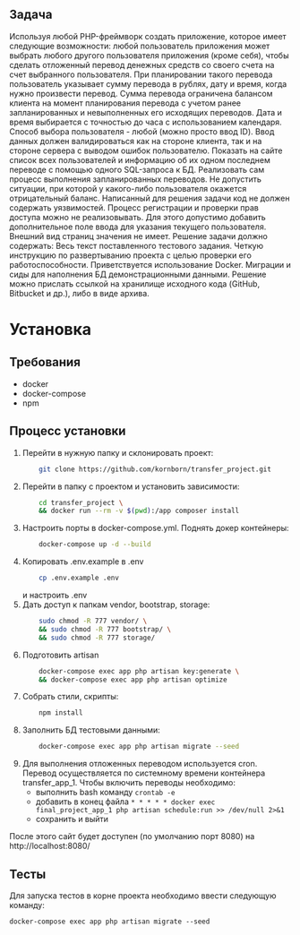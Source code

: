 ## Задача
Используя любой PHP-фреймворк создать приложение, которое имеет следующие возможности: любой пользователь приложения может выбрать любого другого пользователя приложения (кроме себя), чтобы сделать отложенный перевод денежных средств со своего счета на счет выбранного пользователя. При планировании такого перевода пользователь указывает сумму перевода в рублях, дату и время, когда нужно произвести перевод. Сумма перевода ограничена балансом клиента на момент планирования перевода с учетом ранее запланированных и невыполненных его исходящих переводов. Дата и время выбирается с точностью до часа с использованием календаря. Способ выбора пользователя - любой (можно просто ввод ID). Ввод данных должен валидироваться как на стороне клиента, так и на стороне сервера с выводом ошибок пользователю.
Показать на сайте список всех пользователей и информацию об их одном последнем переводе с помощью одного SQL-запроса к БД.
Реализовать сам процесс выполнения запланированных переводов. Не допустить ситуации, при которой у какого-либо пользователя окажется отрицательный баланс.
Написанный для решения задачи код не должен содержать уязвимостей. Процесс регистрации и проверки прав доступа можно не реализовывать. Для этого допустимо добавить дополнительное поле ввода для указания текущего пользователя. Внешний вид страниц значения не имеет.
Решение задачи должно содержать:
Весь текст поставленного тестового задания. 
Четкую инструкцию по развертыванию проекта с целью проверки его работоспособности. Приветствуется использование Docker. 
Миграции и сиды для наполнения БД демонстрационными данными.
Решение можно прислать ссылкой на хранилище исходного кода (GitHub, Bitbucket и др.), либо в виде архива.

# Установка
## Требования
* docker
* docker-compose
* npm

## Процесс установки
1. Перейти в нужную папку и склонировать проект:
    ```bash
        git clone https://github.com/kornborn/transfer_project.git
    ```
2. Перейти в папку с проектом и установить зависимости:
    ```bash
        cd transfer_project \
        && docker run --rm -v $(pwd):/app composer install
    ```
3. Настроить порты в docker-compose.yml. Поднять докер контейнеры:
    ```bash
        docker-compose up -d --build
    ```
4. Копировать .env.example в .env
    ```bash
        cp .env.example .env
    ```
    и настроить .env
5. Дать доступ к папкам vendor, bootstrap, storage:
    ```bash
        sudo chmod -R 777 vendor/ \
        && sudo chmod -R 777 bootstrap/ \
        && sudo chmod -R 777 storage/
    ```
6. Подготовить artisan
    ```bash
        docker-compose exec app php artisan key:generate \
        && docker-compose exec app php artisan optimize
    ```
7. Собрать стили, скрипты:
   ```bash
       npm install
   ```
8. Заполнить БД тестовыми данными:
    ```bash
        docker-compose exec app php artisan migrate --seed
    ```
9. Для выполнения отложенных переводом используется cron. Перевод осуществляется по системному
    времени контейнера transfer_app_1. Чтобы включить переводы необходимо:
    * выполнить bash команду `crontab -e`
    * добавить в конец файла `* * * * * docker exec final_project_app_1 php artisan schedule:run >> /dev/null 2>&1`
    * сохранить и выйти
    
После этого сайт будет доступен (по умолчанию порт 8080) на http://localhost:8080/
    
## Тесты

Для запуска тестов в корне проекта необходимо ввести следующую команду:

    docker-compose exec app php artisan migrate --seed